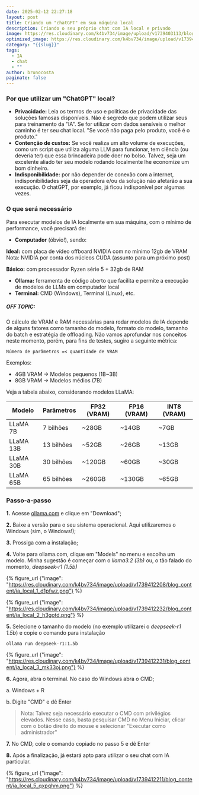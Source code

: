 ```yaml
---
date: 2025-02-12 22:27:18
layout: post
title: Criando um "chatGPT" em sua máquina local
description: Criando o seu próprio chat com IA local e privado
image: https://res.cloudinary.com/k4bv734/image/upload/v1739403113/blog/chat_ia_local_qqunhf.png
optimized_image: https://res.cloudinary.com/k4bv734/image/upload/v1739403113/blog/chat_ia_local_optimized_mixial.png
category: "{{slug}}"
tags:
  - IA
  - chat
  - ""
author: brunocosta
paginate: false
---
```

### Por que utilizar um "ChatGPT" local?

* **Privacidade:** Leia os termos de uso e políticas de privacidade das soluções famosas disponíveis. Não é segredo que podem utilizar seus para treinamento da "IA". Se for utilizar com dados sensíveis o melhor caminho é ter seu chat local.
  "Se você não paga pelo produto, você é o produto."
* **Contenção de custos:** Se você realiza um alto volume de execuções, como um script que utiliza alguma LLM para funcionar, tem ciência (ou deveria ter) que essa brincadeira pode doer no bolso. Talvez, seja um excelente aliado ter seu modelo rodando localmente lhe economize um bom dinheiro.
* **Indisponibilidade:** por não depender de conexão com a internet, indisponibilidades seja da operadora e/ou da solução não afetarão a sua execução. O chatGPT, por exemplo, já ficou indisponível por algumas vezes.

### O que será necessário

Para executar modelos de IA localmente em sua máquina, com o mínimo de performance, você precisará de:

* **Computador** (óbvio!), sendo:

**Ideal:** com placa de vídeo offboard NVIDIA com no mínimo 12gb de VRAM
Nota: NVIDIA por conta dos núcleos CUDA (assunto para um próximo post)

**Básico:** com processador Ryzen série 5 + 32gb de RAM

* **Ollama:** ferramenta de código aberto que facilita e permite a execução de modelos de LLMs em computador local
* **Terminal:** CMD (Windows), Terminal (Linux), etc.

##### OFF TOPIC: #####
O cálculo de VRAM e RAM necessárias para rodar modelos de IA depende de alguns fatores como tamanho do modelo, formato do modelo, tamanho do batch e estratégia de offloading. Não vamos aprofundar nos conceitos neste momento, porém, para fins de testes, sugiro a seguinte métrica:


```Número de parâmetros =< quantidade de VRAM```


Exemplos:
* 4GB VRAM → Modelos pequenos (1B~3B)
* 8GB VRAM → Modelos médios (7B)

Veja a tabela abaixo, considerando modelos LLaMA:

| Modelo     | Parâmetros  | FP32 (VRAM) | FP16 (VRAM) | INT8 (VRAM) |
|-----------|------------|-------------|-------------|-------------|
| LLaMA 7B  | 7 bilhões  | ~28GB       | ~14GB       | ~7GB        |
| LLaMA 13B | 13 bilhões | ~52GB       | ~26GB       | ~13GB       |
| LLaMA 30B | 30 bilhões | ~120GB      | ~60GB       | ~30GB       |
| LLaMA 65B | 65 bilhões | ~260GB      | ~130GB      | ~65GB       |



### Passo-a-passo

**1.** Acesse [ollama.com](https://ollama.com/) e clique em "Download";

**2.** Baixe a versão para o seu sistema operacional. Aqui utilizaremos o Windows (sim, o Windows!);

**3.** Prossiga com a instalação;

**4.** Volte para ollama.com, clique em "Models" no menu e escolha um modelo. Minha sugestão é começar com o *llama3.2 (3b)* ou, o tão falado do momento, *deepseek-r1 (1.5b)*

{% figure_url {"image": "https://res.cloudinary.com/k4bv734/image/upload/v1739412208/blog_content/ia_local_1_d1pfwz.png"} %}

{% figure_url {"image": "https://res.cloudinary.com/k4bv734/image/upload/v1739412232/blog_content/ia_local_2_h3gotd.png"} %}

**5.** Selecione o tamanho do modelo (no exemplo utilizarei o *deepseek-r1 1.5b*)  e copie o comando para instalação

```
ollama run deepseek-r1:1.5b
```
{% figure_url {"image": "https://res.cloudinary.com/k4bv734/image/upload/v1739412231/blog_content/ia_local_3_mk33oj.png"} %}

**6.** Agora, abra o terminal. No caso do Windows abra o CMD;

a. Windows + R

b. Digite "CMD" e dê Enter

>Nota: Talvez seja necessário executar o CMD com privilégios elevados. Nesse caso, basta pesquisar CMD no Menu Iniciar, clicar com o botão direito do mouse e selecionar "Executar como administrador"

**7.** No CMD, cole o comando copiado no passo 5 e dê Enter

**8.** Após a finalização, já estará apto para utilizar o seu chat com IA particular.

{% figure_url {"image": "https://res.cloudinary.com/k4bv734/image/upload/v1739412211/blog_content/ia_local_5_qxpqhm.png"} %}